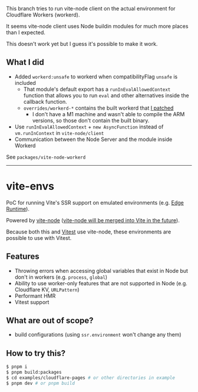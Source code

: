 This branch tries to run vite-node client on the actual environment for Cloudflare Workers (workerd).

It seems vite-node client uses Node buildin modules for much more places than I expected.

This doesn't work yet but I guess it's possible to make it work.

## What I did

- Added `workerd:unsafe` to workerd when compatibilityFlag `unsafe` is included
  - That module's default export has a `runInEvalAllowedContext` function that allows you to run `eval` and other alternatives inside the callback function.
  - `overrides/workerd-*` contains the built workerd that [I patched](https://github.com/sapphi-red/workerd/commit/fafb525c1da2abbc5ec2335358223b18928b6f60)
    - I don't have a M1 machine and wasn't able to compile the ARM versions, so those don't contain the built binary.
- Use `runInEvalAllowedContext` + `new AsyncFunction` instead of `vm.runInContext` in `vite-node/client`
- Communication between the Node Server and the module inside Workerd

See `packages/vite-node-workerd`

---

# vite-envs

PoC for running Vite's SSR support on emulated environments (e.g. [Edge Runtime](https://edge-runtime.vercel.app/)).

Powered by [vite-node](https://github.com/vitest-dev/vitest/tree/main/packages/vite-node) ([vite-node will be merged into Vite in the future](https://github.com/vitejs/vite/pull/12165)).

Because both this and [Vitest](https://vitest.dev/) use vite-node, these environments are possible to use with Vitest.

## Features

- Throwing errors when accessing global variables that exist in Node but don't in workers (e.g. `process`, `global`)
- Ability to use worker-only features that are not supported in Node (e.g. Cloudflare KV, `URLPattern`)
- Performant HMR
- Vitest support

## What are out of scope?

- build configurations (using `ssr.environment` won't change any them)

## How to try this?

```sh
$ pnpm i
$ pnpm build:packages
$ cd examples/cloudflare-pages # or other directories in example
$ pnpm dev # or pnpm build
```
